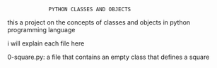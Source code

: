                  PYTHON CLASSES AND OBJECTS

this a project on the concepts of classes and objects in python programming language

i will explain each file here

0-square.py: a file that contains an empty class that defines a square
